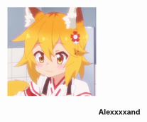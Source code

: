 <img src="https://github.com/Alexxxxand/mediafiles/blob/main/IMG_20240126_110403_945.jpg" width=200>
<p align="center">
  <h3 align="center">Alexxxxand</h3>
</p>
